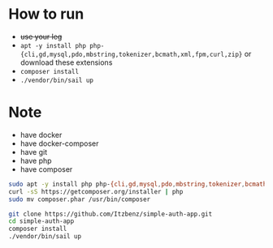 # How to run
- ~~use your leg~~
- `apt -y install php php-{cli,gd,mysql,pdo,mbstring,tokenizer,bcmath,xml,fpm,curl,zip}` or download these extensions
- `composer install`
- `./vendor/bin/sail up`



# Note
- have docker
- have docker-composer
- have git
- have php
- have composer

```bash
sudo apt -y install php php-{cli,gd,mysql,pdo,mbstring,tokenizer,bcmath,xml,fpm,curl,zip}
curl -sS https://getcomposer.org/installer | php 
sudo mv composer.phar /usr/bin/composer
```

```bash
git clone https://github.com/Itzbenz/simple-auth-app.git
cd simple-auth-app
composer install
./vendor/bin/sail up
```
